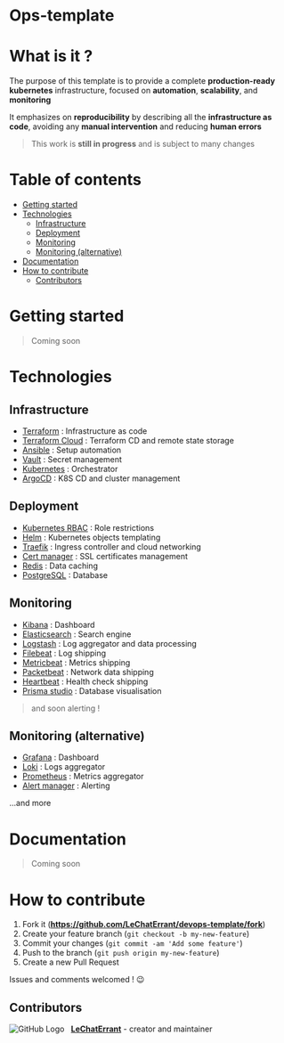 # Ops-template

# What is it ?

The purpose of this template is to provide a complete **production-ready** **kubernetes** infrastructure, focused on **automation**, **scalability**, and **monitoring**

It emphasizes on **reproducibility** by describing all the **infrastructure as code**, avoiding any **manual intervention** and reducing **human errors**

> This work is **still in progress** and is subject to many changes

<!-- START doctoc generated TOC please keep comment here to allow auto update -->
<!-- DON'T EDIT THIS SECTION, INSTEAD RE-RUN doctoc TO UPDATE -->
# Table of contents

- [Getting started](#getting-started)
- [Technologies](#technologies)
  - [Infrastructure](#infrastructure)
  - [Deployment](#deployment)
  - [Monitoring](#monitoring)
  - [Monitoring (alternative)](#monitoring-alternative)
- [Documentation](#documentation)
- [How to contribute](#how-to-contribute)
  - [Contributors](#contributors)

<!-- END doctoc generated TOC please keep comment here to allow auto update -->

# Getting started

> Coming soon

# Technologies

## Infrastructure

- [Terraform](https://www.terraform.io/) : Infrastructure as code
- [Terraform Cloud](https://www.terraform.io/cloud) : Terraform CD and remote state storage
- [Ansible](https://www.ansible.com/) : Setup automation
- [Vault](https://www.vaultproject.io/) : Secret management
- [Kubernetes](https://kubernetes.io/) : Orchestrator
- [ArgoCD](https://argoproj.github.io/cd/) : K8S CD and cluster management

## Deployment

- [Kubernetes RBAC](https://kubernetes.io/docs/reference/access-authn-authz/rbac/) : Role restrictions
- [Helm](https://helm.sh/) : Kubernetes objects templating
- [Traefik](https://traefik.io/) : Ingress controller and cloud networking
- [Cert manager](https://cert-manager.io/) : SSL certificates management
- [Redis](https://redis.io/) : Data caching
- [PostgreSQL](https://www.postgresql.org/) : Database

## Monitoring

- [Kibana](https://www.elastic.co/fr/kibana/) : Dashboard
- [Elasticsearch](https://www.elastic.co/fr/) : Search engine
- [Logstash](https://www.elastic.co/fr/logstash/) : Log aggregator and data processing
- [Filebeat](https://www.elastic.co/fr/beats/filebeat) : Log shipping
- [Metricbeat](https://www.elastic.co/fr/beats/metricbeat) : Metrics shipping
- [Packetbeat](https://www.elastic.co/fr/beats/packetbeat) : Network data shipping
- [Heartbeat](https://www.elastic.co/fr/beats/heartbeat) : Health check shipping
- [Prisma studio](https://www.prisma.io/studio) : Database visualisation
> and soon alerting !

## Monitoring (alternative)

- [Grafana](https://grafana.com/) : Dashboard
- [Loki](https://grafana.com/oss/loki/) : Logs aggregator
- [Prometheus](https://prometheus.io/) : Metrics aggregator
- [Alert manager](https://prometheus.io/docs/alerting/latest/alertmanager/) : Alerting

...and more

# Documentation

> Coming soon

# How to contribute

1. Fork it (**<https://github.com/LeChatErrant/devops-template/fork>**)
2. Create your feature branch (`git checkout -b my-new-feature`)
3. Commit your changes (`git commit -am 'Add some feature'`)
4. Push to the branch (`git push origin my-new-feature`)
5. Create a new Pull Request

Issues and comments welcomed ! :wink:

## Contributors

![GitHub Logo](https://github.com/LeChatErrant.png?size=30) &nbsp; **[LeChatErrant](https://github.com/LeChatErrant)** - creator and maintainer
